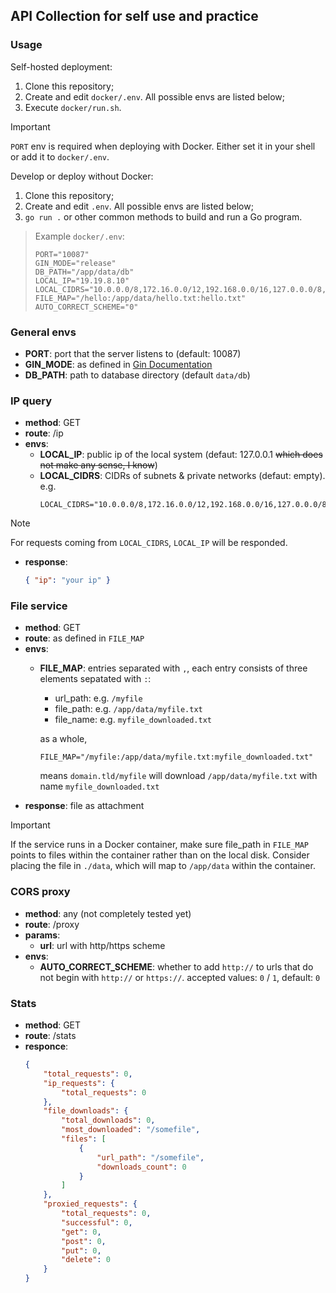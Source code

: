 ## API Collection for self use and practice

### Usage

Self-hosted deployment:

1. Clone this repository;
2. Create and edit `docker/.env`. All possible envs are listed below;
3. Execute `docker/run.sh`.
> [!IMPORTANT]
>
> `PORT` env is required when deploying with Docker. Either set it in your shell or add it to `docker/.env`. 

Develop or deploy without Docker:

1. Clone this repository;
2. Create and edit `.env`. All possible envs are listed below;
3. `go run .` or other common methods to build and run a Go program.

>Example `docker/.env`:
>```shell
>PORT="10087"
>GIN_MODE="release"
>DB_PATH="/app/data/db"
>LOCAL_IP="19.19.8.10"
>LOCAL_CIDRS="10.0.0.0/8,172.16.0.0/12,192.168.0.0/16,127.0.0.0/8,::1/128,fe80::/10,fc00::/7,fd00::/8"
>FILE_MAP="/hello:/app/data/hello.txt:hello.txt"
>AUTO_CORRECT_SCHEME="0"
>```

### General envs

- **PORT**: port that the server listens to (default: 10087)
- **GIN_MODE**: as defined in [Gin Documentation](https://gin-gonic.com/en/docs/deployment/)
- **DB_PATH**: path to database directory (default `data/db`)

### IP query

- **method**: GET
- **route**: /ip
- **envs**:
    - **LOCAL_IP**: public ip of the local system (defaut: 127.0.0.1 <s>which does not make any sense, I know</s>)
    - **LOCAL_CIDRS**: CIDRs of subnets & private networks (defaut: empty). e.g.
        ```shell
        LOCAL_CIDRS="10.0.0.0/8,172.16.0.0/12,192.168.0.0/16,127.0.0.0/8,::1/128,fe80::/10,fc00::/7,fd00::/8"
        ```
> [!NOTE]
>
> For requests coming from `LOCAL_CIDRS`, `LOCAL_IP` will be responded.
- **response**:
    ```json
    { "ip": "your ip" }
    ```

### File service

- **method**: GET
- **route**: as defined in `FILE_MAP`
- **envs**:
    - **FILE_MAP**: entries separated with `,`, each entry consists of three elements sepatated with `:`:
        - url_path: e.g. `/myfile`
        - file_path: e.g. `/app/data/myfile.txt`
        - file_name: e.g. `myfile_downloaded.txt`

        as a whole,
        ```shell
        FILE_MAP="/myfile:/app/data/myfile.txt:myfile_downloaded.txt"
        ```
        means `domain.tld/myfile` will download `/app/data/myfile.txt` with name `myfile_downloaded.txt`
- **response**: file as attachment
> [!IMPORTANT]
>
> If the service runs in a Docker container, make sure file_path in `FILE_MAP` points to files within the container rather than on the local disk. Consider placing the file in `./data`, which will map to `/app/data` within the container.

### CORS proxy

- **method**: any (not completely tested yet)
- **route**: /proxy
- **params**:
    - **url**: url with http/https scheme
- **envs**:
    - **AUTO_CORRECT_SCHEME**: whether to add `http://` to urls that do not begin with `http://` or `https://`. accepted values: `0` / `1`, default: `0`

### Stats

- **method**: GET
- **route**: /stats
- **responce**:
    ```json
    {
        "total_requests": 0,
        "ip_requests": {
            "total_requests": 0
        },
        "file_downloads": {
            "total_downloads": 0,
            "most_downloaded": "/somefile",
            "files": [
                {
                    "url_path": "/somefile",
                    "downloads_count": 0
                }
            ]
        },
        "proxied_requests": {
            "total_requests": 0,
            "successful": 0,
            "get": 0,
            "post": 0,
            "put": 0,
            "delete": 0
        }
    }
    ```
